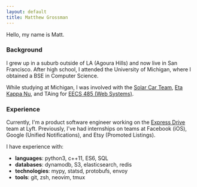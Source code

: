 ```yaml
---
layout: default
title: Matthew Grossman
---
```


Hello, my name is Matt.

### Background
I grew up in a suburb outside of LA (Agoura Hills) and now live in San Francisco. After high school, I attended the University of Michigan, where I obtained a BSE in Computer Science.

While studying at Michigan, I was involved with the [Solar Car Team](https://www.solarcar.engin.umich.edu), [Eta Kappa Nu](https://hkn.eecs.umich.edu), and TAing for [EECS 485 (Web Systems)](https://eecs485staff.github.io/eecs485.org).

### Experience
Currently, I'm a product software engineer working on the [Express Drive](https://www.lyft.com/expressdrive) team at Lyft. Previously, I've had internships on teams at Facebook (iOS), Google (Unified Notifications), and Etsy (Promoted Listings).

I have experience with:

* __languages__: python3, c++11, ES6, SQL
* __databases__: dynamodb, S3, elasticsearch, redis
* __technologies__: mypy, statsd, protobufs, envoy
* __tools__: git, zsh, neovim, tmux
